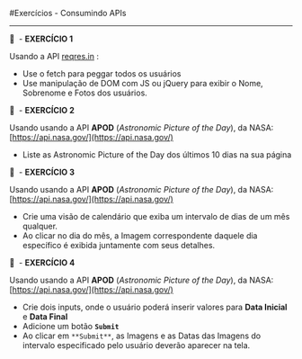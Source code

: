 #Exercícios - Consumindo APIs

---

🔵  - **EXERCÍCIO 1**

Usando a API [reqres.in](http://reqres.in) :

- Use o fetch para peggar todos os usuários
- Use manipulação de DOM com JS ou jQuery para exibir o Nome, Sobrenome e Fotos dos usuários.

🔵  - **EXERCÍCIO 2**

Usando usando a API **APOD** (*Astronomic Picture of the Day*),  da NASA: [https://api.nasa.gov/](https://api.nasa.gov/)

- Liste as Astronomic Picture of the Day dos últimos 10 dias na sua página

🔵  - **EXERCÍCIO 3**

Usando usando a API **APOD** (*Astronomic Picture of the Day*),  da NASA: [https://api.nasa.gov/](https://api.nasa.gov/)

- Crie uma visão de calendário que exiba um intervalo de dias de um mês qualquer.
- Ao clicar no dia do mês, a Imagem correspondente daquele dia específico é exibida juntamente com seus detalhes.

🔵  - **EXERCÍCIO 4**

Usando usando a API **APOD** (*Astronomic Picture of the Day*), da NASA: [https://api.nasa.gov/](https://api.nasa.gov/)

- Crie dois inputs, onde o usuário poderá inserir valores para **Data Inicial** e **Data Final**
- Adicione um botão **`Submit`**
- Ao clicar em `**Submit**`, as Imagens e as Datas das Imagens do intervalo especificado pelo usuário deverão aparecer na tela.
